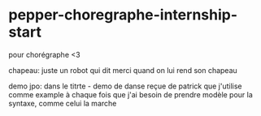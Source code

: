 # pepper-choregraphe-internship-start

pour chorégraphe <3

chapeau: juste un robot qui dit merci quand on lui rend son chapeau 

demo jpo: dans le titrte - demo de danse reçue de patrick que j'utilise comme example à chaque fois que j'ai besoin de prendre modèle pour la syntaxe, comme celui la marche
